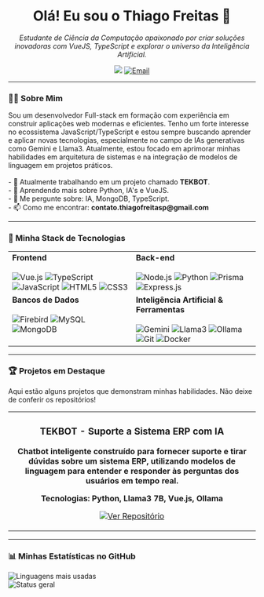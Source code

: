 <h1 align="center">Olá! Eu sou o Thiago Freitas 👋</h1>
<p align="center">
  <em>Estudante de Ciência da Computação apaixonado por criar soluções inovadoras com VueJS, TypeScript e explorar o universo da Inteligência Artificial.</em>
</p>

<p align="center">
  <a href="https://www.linkedin.com/in/Thiago-Freitas-P/" target="_blank"><img src="https://img.shields.io/badge/-LinkedIn-%230077B5?style=for-the-badge&logo=linkedin&logoColor=white" target="_blank"></a>
  <a href="mailto:thiago.fpires.contato@gmail.com"><img src="https://img.shields.io/badge/Email-D14836?style=for-the-badge&logo=gmail&logoColor=white" alt="Email"></a>
</p>

---

### 👨‍💻 Sobre Mim

<p>
  Sou um desenvolvedor Full-stack em formação com experiência em construir aplicações web modernas e eficientes. Tenho um forte interesse no ecossistema JavaScript/TypeScript e estou sempre buscando aprender e aplicar novas tecnologias, especialmente no campo de IAs generativas como Gemini e Llama3. Atualmente, estou focado em aprimorar minhas habilidades em arquitetura de sistemas e na integração de modelos de linguagem em projetos práticos.
  <br><br>
  - 🔭 Atualmente trabalhando em um projeto chamado <b>TEKBOT</b>.
  <br>
  - 🌱 Aprendendo mais sobre Python, IA's e VueJS.
  <br>
  - 💬 Me pergunte sobre: IA, MongoDB, TypeScript.
  <br>
  - 📫 Como me encontrar: <b>contato.thiagofreitasp@gmail.com</b>
</p>

---

### 🚀 Minha Stack de Tecnologias

<table>
  <tr>
    <td valign="top" width="50%">
      <strong>Frontend</strong><br><br>
      <img src="https://img.shields.io/badge/Vue.js-35495E?style=for-the-badge&logo=vue.js&logoColor=4FC08D" alt="Vue.js">
      <img src="https://img.shields.io/badge/TypeScript-007ACC?style=for-the-badge&logo=typescript&logoColor=white" alt="TypeScript">
      <img src="https://img.shields.io/badge/JavaScript-F7DF1E?style=for-the-badge&logo=javascript&logoColor=black" alt="JavaScript">
      <img src="https://img.shields.io/badge/HTML5-E34F26?style=for-the-badge&logo=html5&logoColor=white" alt="HTML5">
      <img src="https://img.shields.io/badge/CSS3-1572B6?style=for-the-badge&logo=css3&logoColor=white" alt="CSS3">
    </td>
    <td valign="top" width="50%">
      <strong>Back-end</strong><br><br>
      <img src="https://img.shields.io/badge/Node.js-339933?style=for-the-badge&logo=nodedotjs&logoColor=white" alt="Node.js">
      <img src="https://img.shields.io/badge/Python-3776AB?style=for-the-badge&logo=python&logoColor=white" alt="Python">
      <img src="https://img.shields.io/badge/Prisma-2D3748?style=for-the-badge&logo=prisma&logoColor=white" alt="Prisma">
      <img src="https://img.shields.io/badge/Express.js-000000?style=for-the-badge&logo=express&logoColor=white" alt="Express.js">
    </td>
  </tr>
  <tr>
    <td valign="top" width="50%">
      <strong>Bancos de Dados</strong><br><br>
      <img src="https://img.shields.io/badge/Firebird-CC0000?style=for-the-badge&logo=firebird&logoColor=white" alt="Firebird">
      <img src="https://img.shields.io/badge/MySQL-4479A1?style=for-the-badge&logo=mysql&logoColor=white" alt="MySQL">
      <img src="https://img.shields.io/badge/MongoDB-4EA94B?style=for-the-badge&logo=mongodb&logoColor=white" alt="MongoDB">
    </td>
    <td valign="top" width="50%">
      <strong>Inteligência Artificial & Ferramentas</strong><br><br>
      <img src="https://img.shields.io/badge/Google%20Gemini-4285F4?style=for-the-badge&logo=google&logoColor=white" alt="Gemini">
      <img src="https://img.shields.io/badge/Llama3-A020F0?style=for-the-badge" alt="Llama3">
      <img src="https://img.shields.io/badge/Ollama-1C1C1C?style=for-the-badge" alt="Ollama">
      <img src="https://img.shields.io/badge/Git-E34F26?style=for-the-badge&logo=git&logoColor=white" alt="Git">
      <img src="https://img.shields.io/badge/Docker-2496ED?style=for-the-badge&logo=docker&logoColor=white" alt="Docker">
    </td>
  </tr>
</table>

---

### 🏆 Projetos em Destaque

<p>Aqui estão alguns projetos que demonstram minhas habilidades. Não deixe de conferir os repositórios!</p>

<table width="100%">
  <tr>
    <td width="100%" align="center">
      <h3 align="center">TEKBOT - Suporte a Sistema ERP com IA</h3>
      <p align="center">
        <a href="https://github.com/ThiagoFPires/TEKBOT" target="_blank">
        </a>
      </p>
      <p align="center">
        <strong>Chatbot inteligente construído para fornecer suporte e tirar dúvidas sobre um sistema ERP, utilizando modelos de linguagem para entender e responder às perguntas dos usuários em tempo real.</strong>
      </p>
      <p align="center">
        <strong>Tecnologias: Python, Llama3 7B, Vue.js, Ollama</strong>
      </p>
      <p align="center">
        <a href="https://github.com/ThiagoFPires/TEKBOT" target="_blank">
          <img src="https://img.shields.io/badge/Ver%20Repositório-000000?style=for-the-badge&logo=github&logoColor=white" alt="Ver Repositório">
        </a>
      </p>
    </td>
  </tr>
</table>

---
### 📊 Minhas Estatísticas no GitHub
![Linguagens mais usadas](https://github-readme-stats.vercel.app/api/top-langs/?username=ThiagoFPires&layout=compact&langs_count=10&theme=github_dark&custom_title=Linguagens%20Mais%20Utilizadas&count_private=true)
<br>
![Status geral](https://github-readme-stats.vercel.app/api?username=ThiagoFPires&show_icons=true&theme=github_dark&count_private=true&rank_icon=github&custom_title=Atividade)
